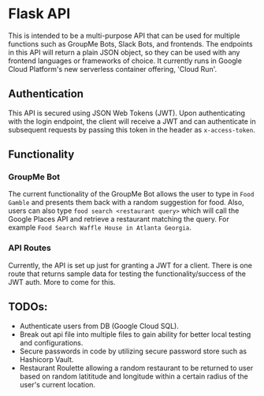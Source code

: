 # Flask API

This is intended to be a multi-purpose API that can be used for multiple functions such as GroupMe Bots, Slack Bots, and frontends. The endpoints in this API will return a plain JSON object, so they can be used with any frontend languages or frameworks of choice. It currently runs in Google Cloud Platform's new serverless container offering, 'Cloud Run'.

## Authentication

This API is secured using JSON Web Tokens (JWT). Upon authenticating with the login endpoint, the client will receive a JWT and can authenticate in subsequent requests by passing this token in the header as `x-access-token`. 

## Functionality

### GroupMe Bot

The current functionality of the GroupMe Bot allows the user to type in `Food Gamble` and presents them back with a random suggestion for food. Also, users can also type `food search <restaurant query>` which will call the Google Places API and retrieve a restaurant matching the query. For example `Food Search Waffle House in Atlanta Georgia`.

### API Routes

Currently, the API is set up just for granting a JWT for a client. There is one route that returns sample data for testing the functionality/success of the JWT auth. More to come for this.

## TODOs: 

  - Authenticate users from DB (Google Cloud SQL).
  - Break out api file into multiple files to gain ability for better local testing and configurations.
  - Secure passwords in code by utilizing secure password store such as Hashicorp Vault.
  - Restaurant Roulette allowing a random restaurant to be returned to user based on random latititude and longitude within a certain radius of the user's current location.
